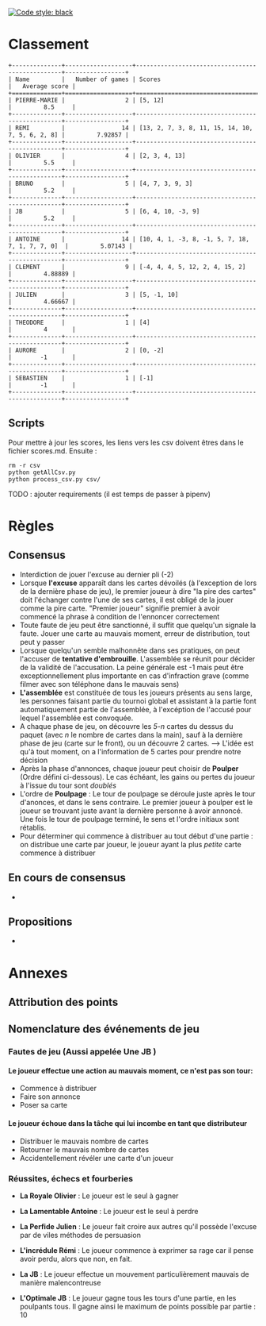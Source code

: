 [![Code style: black](https://img.shields.io/badge/code%20style-black-000000.svg)](https://github.com/ambv/black)

# Classement
```
+--------------+-------------------+-------------------------------------------------+-----------------+
| Name         |   Number of games | Scores                                          |   Average score |
+==============+===================+=================================================+=================+
| PIERRE-MARIE |                 2 | [5, 12]                                         |         8.5     |
+--------------+-------------------+-------------------------------------------------+-----------------+
| REMI         |                14 | [13, 2, 7, 3, 8, 11, 15, 14, 10, 7, 5, 6, 2, 8] |         7.92857 |
+--------------+-------------------+-------------------------------------------------+-----------------+
| OLIVIER      |                 4 | [2, 3, 4, 13]                                   |         5.5     |
+--------------+-------------------+-------------------------------------------------+-----------------+
| BRUNO        |                 5 | [4, 7, 3, 9, 3]                                 |         5.2     |
+--------------+-------------------+-------------------------------------------------+-----------------+
| JB           |                 5 | [6, 4, 10, -3, 9]                               |         5.2     |
+--------------+-------------------+-------------------------------------------------+-----------------+
| ANTOINE      |                14 | [10, 4, 1, -3, 8, -1, 5, 7, 18, 7, 1, 7, 7, 0]  |         5.07143 |
+--------------+-------------------+-------------------------------------------------+-----------------+
| CLEMENT      |                 9 | [-4, 4, 4, 5, 12, 2, 4, 15, 2]                  |         4.88889 |
+--------------+-------------------+-------------------------------------------------+-----------------+
| JULIEN       |                 3 | [5, -1, 10]                                     |         4.66667 |
+--------------+-------------------+-------------------------------------------------+-----------------+
| THEODORE     |                 1 | [4]                                             |         4       |
+--------------+-------------------+-------------------------------------------------+-----------------+
| AURORE       |                 2 | [0, -2]                                         |        -1       |
+--------------+-------------------+-------------------------------------------------+-----------------+
| SEBASTIEN    |                 1 | [-1]                                            |        -1       |
+--------------+-------------------+-------------------------------------------------+-----------------+
```

## Scripts
Pour mettre à jour les scores, les liens vers les csv doivent êtres dans le fichier scores.md. Ensuite :
```
rm -r csv
python getAllCsv.py
python process_csv.py csv/
```
TODO : ajouter requirements (il est temps de passer à pipenv)

# Règles

## Consensus

- Interdiction de jouer l'excuse au dernier pli (-2)
- Lorsque **l'excuse** apparaît dans les cartes dévoilés (à l'exception de lors de la dernière phase de jeu), le premier joueur à dire "la pire des cartes" doit l'échanger contre l'une de ses cartes, il est obligé de la jouer comme la pire carte. "Premier joueur" signifie premier à avoir commencé la phrase à condition de l'ennoncer correctement
- Toute faute de jeu peut être sanctionné, il suffit que quelqu'un signale la faute. Jouer une carte au mauvais moment, erreur de distribution, tout peut y passer
- Lorsque quelqu'un semble malhonnête dans ses pratiques, on peut l'accuser de **tentative d'embrouille**. L'assemblée se réunit pour décider de la validité de l'accusation. La peine générale est -1 mais peut être exceptionnellement plus importante en cas d'infraction grave (comme filmer avec son téléphone dans le mauvais sens)
- **L'assemblée** est constituée de tous les joueurs présents au sens large, les personnes faisant partie du tournoi global et assistant à la partie font automatiquement partie de l'assemblée, à l'excéption de l'accusé pour lequel l'assemblée est convoquée.
- A chaque phase de jeu, on découvre les *5-n* cartes du dessus du paquet (avec *n* le nombre de cartes dans la main), sauf à la dernière phase de jeu (carte sur le front), ou un découvre 2 cartes. --> L'idée est qu'à tout moment, on a l'information de 5 cartes pour prendre notre décision
- Après la phase d'annonces, chaque joueur peut choisir de **Poulper** (Ordre défini ci-dessous). Le cas échéant, les gains ou pertes du joueur à l'issue du tour sont *doublés*
- L'ordre de **Poulpage** : Le tour de poulpage se déroule juste après le tour d'anonces, et dans le sens contraire. Le premier joueur à poulper est le joueur se trouvant juste avant la dernière personne à avoir annoncé. Une fois le tour de poulpage terminé, le sens et l'ordre initiaux sont rétablis.
- Pour déterminer qui commence à distribuer au tout début d'une partie : on distribue une carte par joueur, le joueur ayant la plus *petite* carte commence à distribuer 

## En cours de consensus

- 

## Propositions 

- 



# Annexes 

## Attribution des points

## Nomenclature des événements de jeu

### Fautes de jeu (Aussi appelée **Une JB** )

#### Le joueur effectue une action au mauvais moment, ce n'est pas son tour: 
- Commence à distribuer
- Faire son annonce 
- Poser sa carte

#### Le joueur échoue dans la tâche qui lui incombe en tant que distributeur 
- Distribuer le mauvais nombre de cartes
- Retourner le mauvais nombre de cartes 
- Accidentellement révéler une carte d'un joueur



### Réussites, échecs et fourberies

- **La Royale Olivier** : Le joueur est le seul à gagner

- **La Lamentable Antoine** : Le joueur est le seul à perdre

- **La Perfide Julien** : Le joueur fait croire aux autres qu'il possède l'excuse par de viles méthodes de persuasion

- **L'incrédule Rémi** : Le joueur commence à exprimer sa rage car il pense avoir perdu, alors que non, en fait.

- **La JB** : Le joueur effectue un mouvement particulièrement mauvais de manière malencontreuse 

- **L'Optimale JB** : Le joueur gagne tous les tours d'une partie, en les poulpants tous. Il gagne ainsi le maximum de points possible par partie : 10
